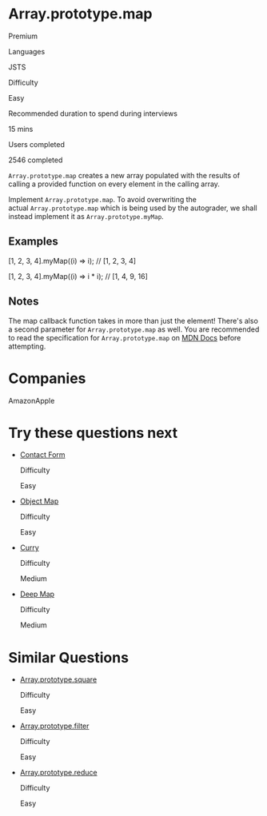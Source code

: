 # Array.prototype.map

Premium

Languages

JSTS

Difficulty

Easy

Recommended duration to spend during interviews

15 mins

Users completed

2546 completed

`Array.prototype.map` creates a new array populated with the results of calling a provided function on every element in the calling array.

Implement `Array.prototype.map`. To avoid overwriting the actual `Array.prototype.map` which is being used by the autograder, we shall instead implement it as `Array.prototype.myMap`.

## Examples

[1, 2, 3, 4].myMap((i) => i); // [1, 2, 3, 4]

[1, 2, 3, 4].myMap((i) => i * i); // [1, 4, 9, 16]

## Notes

The map callback function takes in more than just the element! There's also a second parameter for `Array.prototype.map` as well. You are recommended to read the specification for `Array.prototype.map` on [MDN Docs](https://developer.mozilla.org/en-US/docs/Web/JavaScript/Reference/Global_Objects/Array/map) before attempting.

# Companies

AmazonApple

# Try these questions next

- [Contact Form](https://www.greatfrontend.com/questions/user-interface/contact-form)
    
    Difficulty
    
    Easy
    
- [Object Map](https://www.greatfrontend.com/questions/javascript/object-map)
    
    Difficulty
    
    Easy
    
- [Curry](https://www.greatfrontend.com/questions/javascript/curry)
    
    Difficulty
    
    Medium
    
- [Deep Map](https://www.greatfrontend.com/questions/javascript/deep-map)
    
    Difficulty
    
    Medium
    

# Similar Questions

- [Array.prototype.square](https://www.greatfrontend.com/questions/javascript/array-square)
    
    Difficulty
    
    Easy
    
- [Array.prototype.filter](https://www.greatfrontend.com/questions/javascript/array-filter)
    
    Difficulty
    
    Easy
    
- [Array.prototype.reduce](https://www.greatfrontend.com/questions/javascript/array-reduce)
    
    Difficulty
    
    Easy